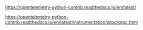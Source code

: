 https://opentelemetry-python-contrib.readthedocs.io/en/latest/

https://opentelemetry-python-contrib.readthedocs.io/en/latest/instrumentation/grpc/grpc.html